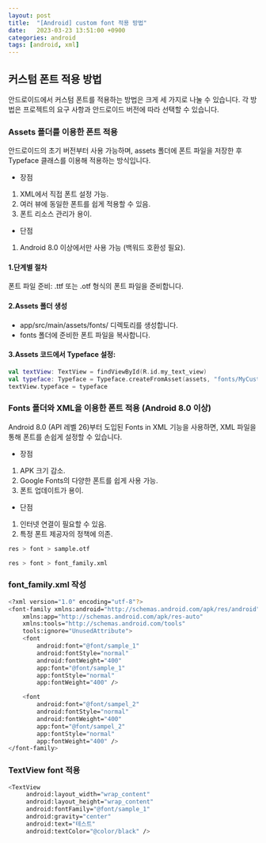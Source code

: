 ```yaml
---
layout: post
title:  "[Android] custom font 적용 방법"
date:   2023-03-23 13:51:00 +0900
categories: android
tags: [android, xml]
---
```


## 커스텀 폰트 적용 방법
안드로이드에서 커스텀 폰트를 적용하는 방법은 크게 세 가지로 나눌 수 있습니다. 각 방법은 프로젝트의 요구 사항과 안드로이드 버전에 따라 선택할 수 있습니다.

### Assets 폴더를 이용한 폰트 적용
안드로이드의 초기 버전부터 사용 가능하며, assets 폴더에 폰트 파일을 저장한 후 Typeface 클래스를 이용해 적용하는 방식입니다.

- 장점
1. XML에서 직접 폰트 설정 가능.
2. 여러 뷰에 동일한 폰트를 쉽게 적용할 수 있음.
3. 폰트 리소스 관리가 용이.
- 단점
1. Android 8.0 이상에서만 사용 가능 (백워드 호환성 필요).

#### 1.단계별 절차
폰트 파일 준비: .ttf 또는 .otf 형식의 폰트 파일을 준비합니다.
#### 2.Assets 폴더 생성
- app/src/main/assets/fonts/ 디렉토리를 생성합니다.
- fonts 폴더에 준비한 폰트 파일을 복사합니다.
#### 3.Assets 코드에서 Typeface 설정:
```kotlin
val textView: TextView = findViewById(R.id.my_text_view)
val typeface: Typeface = Typeface.createFromAsset(assets, "fonts/MyCustomFont.ttf")
textView.typeface = typeface
```

### Fonts 폴더와 XML을 이용한 폰트 적용 (Android 8.0 이상)
Android 8.0 (API 레벨 26)부터 도입된 Fonts in XML 기능을 사용하면, XML 파일을 통해 폰트를 손쉽게 설정할 수 있습니다.

- 장점
1. APK 크기 감소.
2. Google Fonts의 다양한 폰트를 쉽게 사용 가능.
3. 폰트 업데이트가 용이.
- 단점
1. 인터넷 연결이 필요할 수 있음.
2. 특정 폰트 제공자의 정책에 의존.

```bash
res > font > sample.otf

res > font > font_family.xml
```

### font_family.xml 작성
```bash
<?xml version="1.0" encoding="utf-8"?>
<font-family xmlns:android="http://schemas.android.com/apk/res/android"
    xmlns:app="http://schemas.android.com/apk/res-auto"
    xmlns:tools="http://schemas.android.com/tools"
    tools:ignore="UnusedAttribute">
    <font
        android:font="@font/sample_1"
        android:fontStyle="normal"
        android:fontWeight="400"
        app:font="@font/sample_1"
        app:fontStyle="normal"
        app:fontWeight="400" />

    <font
        android:font="@font/sampel_2"
        android:fontStyle="normal"
        android:fontWeight="400"
        app:font="@font/sampel_2"
        app:fontStyle="normal"
        app:fontWeight="400" />
</font-family>
```

### TextView font 적용
```bash
<TextView
     android:layout_width="wrap_content"
     android:layout_height="wrap_content"
     android:fontFamily="@font/sample_1"
     android:gravity="center"
     android:text="테스트"
     android:textColor="@color/black" />
```